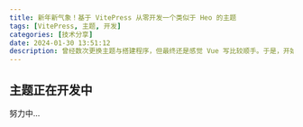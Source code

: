 ```yaml
---
title: 新年新气象！基于 VitePress 从零开发一个类似于 Heo 的主题
tags: [VitePress, 主题, 开发]
categories: [技术分享]
date: 2024-01-30 13:51:12
description: 曾经数次更换主题与搭建程序，但最终还是感觉 Vue 写比较顺手。于是，开始基于 VitePress 从零开发一个类似于 Heo 的主题
---
```


## 主题正在开发中

努力中...
